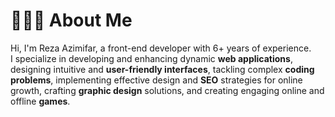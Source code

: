 <h1 id="aboutMe">🧑🏻‍💻 About Me</h1> 

<p>Hi, I'm Reza Azimifar, a front-end developer with 6+ years of experience. <br/>
I specialize in developing and enhancing dynamic <strong>web applications</strong>, designing intuitive and <strong>user-friendly interfaces</strong>, tackling complex <strong>coding problems</strong>, implementing effective design and <strong>SEO</strong> strategies for online growth, crafting <strong>graphic design</strong> solutions, and creating engaging online and offline <strong>games</strong>.</p>